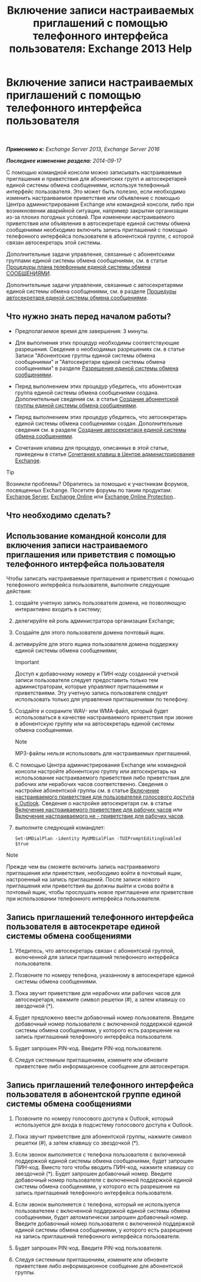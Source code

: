 ﻿---
title: 'Включение записи настраиваемых приглашений с помощью телефонного интерфейса пользователя: Exchange 2013 Help'
TOCTitle: Включение записи настраиваемых приглашений с помощью телефонного интерфейса пользователя
ms:assetid: f2e5c636-2be9-4d48-b5e7-37913ded62d1
ms:mtpsurl: https://technet.microsoft.com/ru-ru/library/Bb691404(v=EXCHG.150)
ms:contentKeyID: 54652145
ms.date: 05/22/2018
mtps_version: v=EXCHG.150
ms.translationtype: MT
---

# Включение записи настраиваемых приглашений с помощью телефонного интерфейса пользователя

 

_**Применимо к:** Exchange Server 2013, Exchange Server 2016_

_**Последнее изменение раздела:** 2014-09-17_

С помощью командной консоли можно записывать настраиваемые приглашения и приветствия для абонентских групп и автосекретарей единой системы обмена сообщениями, используя телефонный интерфейс пользователя. Это может быть полезно, если необходимо изменить настраиваемое приветствие или объявление с помощью Центра администрирования Exchange или командной консоли, либо при возникновении аварийной ситуации, например закрытии организации из-за плохих погодных условий. При изменении настраиваемого приветствия или объявления в автосекретаре единой системы обмена сообщениями необходимо включить запись приглашений с помощью телефонного интерфейса пользователя в абонентской группе, с которой связан автосекретарь этой системы.

Дополнительные задачи управления, связанные с абонентскими группами единой системы обмена сообщениями, см. в статье [Процедуры плана телефонным единой системы обмена СООБЩЕНИЯМИ](um-dial-plan-procedures-exchange-2013-help.md).

Дополнительные задачи управления, связанные с автосекретарями единой системы обмена сообщениями, см. в разделе [Процедуры автосекретаря единой системы обмена сообщениями](um-auto-attendant-procedures-exchange-2013-help.md).

## Что нужно знать перед началом работы?

  - Предполагаемое время для завершения: 3 минуты.

  - Для выполнения этих процедур необходимы соответствующие разрешения. Сведения о необходимых разрешениях см. в статье Записи "Абонентские группы единой системы обмена сообщениями" и "Автосекретари единой системы обмена сообщениями" в разделе [Разрешения единой системы обмена сообщениями](unified-messaging-permissions-exchange-2013-help.md).

  - Перед выполнением этих процедур убедитесь, что абонентская группа единой системы обмена сообщениями создана. Дополнительные сведения см. в статье [Создание абонентской группы единой системы обмена сообщениями](create-a-um-dial-plan-exchange-2013-help.md).

  - Перед выполнением этих процедур убедитесь, что автосекретарь единой системы обмена сообщениями создан. Дополнительные сведения см. в разделе [Создание автосекретаря единой системы обмена сообщениями](create-a-um-auto-attendant-exchange-2013-help.md).

  - Сочетания клавиш для процедур, описанных в этой статье, приведены в статье [Сочетания клавиш в Центре администрирования Exchange](keyboard-shortcuts-in-the-exchange-admin-center-exchange-online-protection-help.md).

> [!TIP]  
> Возникли проблемы? Обратитесь за помощью к участникам форумов, посвященных Exchange. Посетите форумы по таким продуктам: <a href="https://go.microsoft.com/fwlink/p/?linkid=60612">Exchange Server</a>, <a href="https://go.microsoft.com/fwlink/p/?linkid=267542">Exchange Online</a> или <a href="https://go.microsoft.com/fwlink/p/?linkid=285351">Exchange Online Protection</a>..


## Что необходимо сделать?

## Использование командной консоли для включения записи настраиваемого приглашения или приветствия с помощью телефонного интерфейса пользователя

Чтобы записать настраиваемые приглашения и приветствия с помощью телефонного интерфейса пользователя, выполните следующие действия:

1.  создайте учетную запись пользователя домена, не позволяющую интерактивно входить в систему;

2.  делегируйте ей роль администратора организации Exchange;

3.  Создайте для этого пользователя домена почтовый ящик.

4.  активируйте для этого ящика пользователя домена поддержку единой системы обмена сообщениями;
    
    > [!IMPORTANT]  
    > Доступ к добавочному номеру и ПИН-коду созданной учетной записи пользователя следует предоставить только тем администраторам, которые управляют приглашениями и приветствиями. Эту учетную запись пользователя следует использовать только для управления приглашениями по телефону.


5.  Создайте и сохраните WAV- или WMA-файл, который будет использоваться в качестве настраиваемого приветствия при звонке в абонентскую группу или на автосекретарь единой системы обмена сообщениями.
    
    > [!NOTE]  
    > MP3-файлы нельзя использовать для настраиваемых приглашений.


6.  С помощью Центра администрирования Exchange или командной консоли настройте абонентскую группу или автосекретарь на использование настраиваемого приветствия либо приветствия для рабочих или нерабочих часов соответственно. Сведения о настройке абонентской группы см. в статье [Включение настраиваемого приветствия для пользователей голосового доступа к Outlook](enable-a-customized-greeting-for-outlook-voice-access-users-exchange-2013-help.md). Сведения о настройке автосекретаря см. в статье [Включение настраиваемого приветствие для рабочих часов](enable-a-customized-business-hours-greeting-exchange-2013-help.md) или [Включение настраиваемого не - приветствие для рабочих часов](enable-a-customized-non-business-hours-greeting-exchange-2013-help.md).

7.  выполните следующий командлет:
    
        Set-UMDialPlan -identity MyUMDialPlan -TUIPromptEditingEnabled $true

> [!NOTE]  
> Прежде чем вы сможете включить запись настраиваемого приглашения или приветствия, необходимо войти в почтовый ящик, настроенный на запись приглашений. После записи нового приглашения или приветствия вы должны выйти и снова войти в почтовый ящик, чтобы прослушать новое приглашение или приветствие при использовании телефонного интерфейса пользователя.


## Запись приглашений телефонного интерфейса пользователя в автосекретаре единой системы обмена сообщениями

1.  Убедитесь, что автосекретарь связан с абонентской группой, включенной для записи приглашений телефонного интерфейса пользователя.

2.  Позвоните по номеру телефона, указанному в автосекретаре единой системы обмена сообщениями.

3.  Пока звучит приветствие для нерабочих или рабочих часов для автосекретаря, нажмите символ решетки (\#), а затем клавишу со звездочкой (\*).

4.  Будет предложено ввести добавочный номер пользователя. Введите добавочный номер пользователя с включенной поддержкой единой системы обмена сообщениями, у которого есть разрешение на запись приглашений телефонного интерфейса пользователя.

5.  Будет запрошен PIN-код. Введите PIN-код пользователя.

6.  Следуя системным приглашениям, измените или обновите приветствие либо информационное сообщение для автосекретаря.

## Запись приглашений телефонного интерфейса пользователя в абонентской группе единой системы обмена сообщениями

1.  Позвоните по номеру голосового доступа к Outlook, который используется для входа в подсистему голосового доступа к Outlook.

2.  Пока звучит приветствие для абонентской группы, нажмите символ решетки (\#), а затем клавишу со звездочкой (\*).

3.  Если звонок выполняется с телефона пользователя с включенной поддержкой единой системы обмена сообщениями, будет запрошен ПИН-код. Вместо того чтобы вводить ПИН-код, нажмите клавишу со звездочкой (\*). Будет запрошен добавочный номер. Введите добавочный номер пользователя с включенной поддержкой единой системы обмена сообщениями, у которого есть разрешение на запись приглашений телефонного интерфейса пользователя.

4.  Если звонок выполняется с телефона, который не используется пользователем с включенной поддержкой единой системы обмена сообщениями, будет автоматически запрошен добавочный номер. Введите добавочный номер пользователя с включенной поддержкой единой системы обмена сообщениями, у которого есть разрешение на запись приглашений телефонного интерфейса пользователя.

5.  Будет запрошен PIN-код. Введите PIN-код пользователя.

6.  Следуя системным приглашениям, измените или обновите приветствие либо информационное сообщение для абонентской группы.

